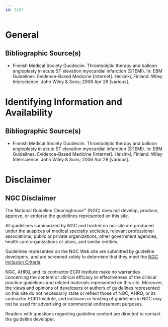 ```yaml
---
id: 5157
---
```


# General

## Bibliographic Source(s)

- Finnish Medical Society Duodecim. Thrombolytic therapy and balloon angioplasty in acute ST elevation myocardial infarction (STEMI). In: EBM Guidelines. Evidence-Based Medicine [Internet]. Helsinki, Finland: Wiley Interscience. John Wiley & Sons; 2006 Apr 28 [various].

# Identifying Information and Availability

## Bibliographic Source(s)

- Finnish Medical Society Duodecim. Thrombolytic therapy and balloon angioplasty in acute ST elevation myocardial infarction (STEMI). In: EBM Guidelines. Evidence-Based Medicine [Internet]. Helsinki, Finland: Wiley Interscience. John Wiley & Sons; 2006 Apr 28 [various].

# Disclaimer

## NGC Disclaimer

The National Guideline Clearinghouse™ (NGC) does not develop, produce, approve, or endorse the guidelines represented on this site.

All guidelines summarized by NGC and hosted on our site are produced under the auspices of medical specialty societies, relevant professional associations, public or private organizations, other government agencies, health care organizations or plans, and similar entities.

Guidelines represented on the NGC Web site are submitted by guideline developers, and are screened solely to determine that they meet the [NGC Inclusion Criteria](/help-and-about/summaries/inclusion-criteria).

NGC, AHRQ, and its contractor ECRI Institute make no warranties concerning the content or clinical efficacy or effectiveness of the clinical practice guidelines and related materials represented on this site. Moreover, the views and opinions of developers or authors of guidelines represented on this site do not necessarily state or reflect those of NGC, AHRQ, or its contractor ECRI Institute, and inclusion or hosting of guidelines in NGC may not be used for advertising or commercial endorsement purposes.

Readers with questions regarding guideline content are directed to contact the guideline developer.

